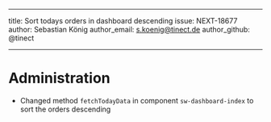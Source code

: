 ---
title: Sort todays orders in dashboard descending
issue: NEXT-18677
author: Sebastian König
author_email: s.koenig@tinect.de
author_github: @tinect
___
# Administration
* Changed method `fetchTodayData` in component `sw-dashboard-index` to sort the orders descending
